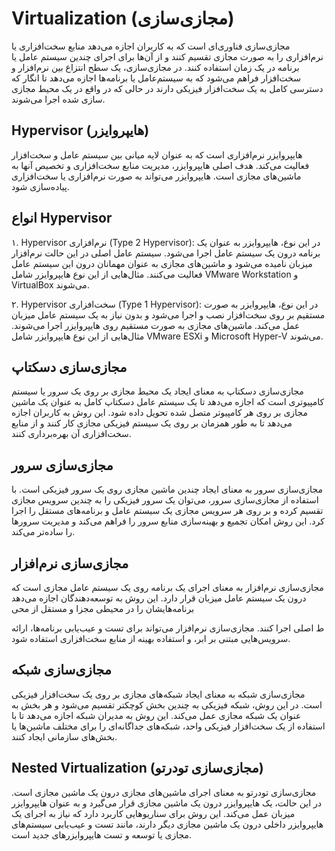 # Virtualization (مجازی‌سازی)

مجازی‌سازی فناوری‌ای است که به کاربران اجازه می‌دهد منابع سخت‌افزاری یا نرم‌افزاری را به صورت مجازی تقسیم کنند و از آن‌ها برای اجرای چندین سیستم عامل یا برنامه در یک زمان استفاده کنند. در مجازی‌سازی، یک سطح انتزاع بین نرم‌افزار و سخت‌افزار فراهم می‌شود که به سیستم‌عامل یا برنامه‌ها اجازه می‌دهد تا انگار که دسترسی کامل به یک سخت‌افزار فیزیکی دارند در حالی که در واقع در یک محیط مجازی سازی شده اجرا می‌شوند.

## Hypervisor (هایپروایزر)

هایپروایزر نرم‌افزاری است که به عنوان لایه میانی بین سیستم عامل و سخت‌افزار فعالیت می‌کند. هدف اصلی هایپروایزر، مدیریت منابع سخت‌افزاری و تخصیص آنها به ماشین‌های مجازی است. هایپروایزر می‌تواند به صورت نرم‌افزاری یا سخت‌افزاری پیاده‌سازی شود.

## انواع Hypervisor

۱. Hypervisor نرم‌افزاری (Type 2 Hypervisor): در این نوع، هایپروایزر به عنوان یک برنامه درون یک سیستم عامل اجرا می‌شود. سیستم عامل اصلی در این حالت نرم‌افزار میزبان نامیده می‌شود و ماشین‌های مجازی به عنوان مهمانان درون این سیستم عامل فعالیت می‌کنند. مثال‌هایی از این نوع هایپروایزر شامل VMware Workstation و VirtualBox می‌شوند.

۲. Hypervisor سخت‌افزاری (Type 1 Hypervisor): در این نوع، هایپروایزر به صورت مستقیم بر روی سخت‌افزار نصب و اجرا می‌شود و بدون نیاز به یک سیستم عامل میزبان عمل می‌کند. ماشین‌های مجازی به صورت مستقیم روی هایپروایزر اجرا می‌شوند. مثال‌هایی از این نوع هایپروایزر شامل VMware ESXi و Microsoft Hyper-V می‌شوند.

## مجازی‌سازی دسکتاپ

مجازی‌سازی دسکتاپ به معنای ایجاد یک محیط مجازی بر روی یک سرور یا سیستم کامپیوتری است که اجازه می‌دهد تا یک سیستم عامل دسکتاپ کامل به عنوان یک ماشین مجازی بر روی هر کامپیوتر متصل شده تحویل داده شود. این روش به کاربران اجازه می‌دهد تا به طور همزمان بر روی یک سیستم فیزیکی مجازی کار کنند و از منابع سخت‌افزاری آن بهره‌برداری کنند.

## مجازی‌سازی سرور

مجازی‌سازی سرور به معنای ایجاد چندین ماشین مجازی روی یک سرور فیزیکی است. با استفاده از مجازی‌سازی سرور، می‌توان یک سرور فیزیکی را به چندین سرویس مجازی تقسیم کرده و بر روی هر سرویس مجازی یک سیستم عامل و برنامه‌های مستقل را اجرا کرد. این روش امکان تجمیع و بهینه‌سازی منابع سرور را فراهم می‌کند و مدیریت سرورها را ساده‌تر می‌کند.

## مجازی‌سازی نرم‌افزار

مجازی‌سازی نرم‌افزار به معنای اجرای یک برنامه روی یک سیستم عامل مجازی است که درون یک سیستم عامل میزبان قرار دارد. این روش به توسعه‌دهندگان اجازه می‌دهد برنامه‌هایشان را در محیطی مجزا و مستقل از محی

ط اصلی اجرا کنند. مجازی‌سازی نرم‌افزار می‌تواند برای تست و عیب‌یابی برنامه‌ها، ارائه سرویس‌هایی مبتنی بر ابر، و استفاده بهینه از منابع سخت‌افزاری استفاده شود.

## مجازی‌سازی شبکه

مجازی‌سازی شبکه به معنای ایجاد شبکه‌های مجازی بر روی یک سخت‌افزار فیزیکی است. در این روش، شبکه فیزیکی به چندین بخش کوچکتر تقسیم می‌شود و هر بخش به عنوان یک شبکه مجازی عمل می‌کند. این روش به مدیران شبکه اجازه می‌دهد تا با استفاده از یک سخت‌افزار فیزیکی واحد، شبکه‌های جداگانه‌ای را برای مختلف ماشین‌ها یا بخش‌های سازمانی ایجاد کنند.

## Nested Virtualization (مجازی‌سازی تودرتو)

مجازی‌سازی تودرتو به معنای اجرای ماشین‌های مجازی درون یک ماشین مجازی است. در این حالت، یک هایپروایزر درون یک ماشین مجازی قرار می‌گیرد و به عنوان هایپروایزر میزبان عمل می‌کند. این روش برای سناریوهایی کاربرد دارد که نیاز به اجرای یک هایپروایزر داخلی درون یک ماشین مجازی دیگر دارند، مانند تست و عیب‌یابی سیستم‌های مجازی یا توسعه و تست هایپروایزرهای جدید است.